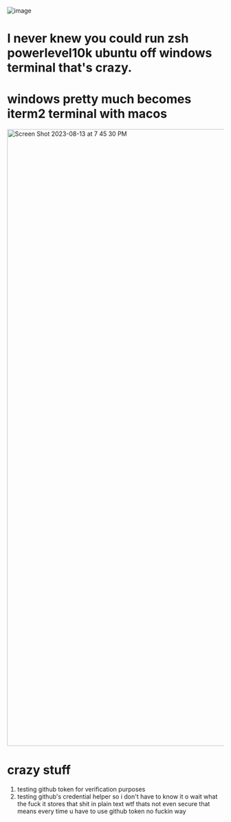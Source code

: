 ![image](https://github.com/turnertop/test-wsl2/assets/89334184/f2ddbfed-edfd-479e-b4c6-076038cc3418)


# I never knew you could run zsh powerlevel10k ubuntu off windows terminal that's crazy.
# windows pretty much becomes iterm2 terminal with macos
<img width="1432" alt="Screen Shot 2023-08-13 at 7 45 30 PM" src="https://github.com/turnertop/test-wsl2/assets/89334184/e07ebeba-f8c0-4a99-a255-df7811c46be9">

# crazy stuff

1. testing github token for verification purposes
2. testing github's credential helper so i don't have to know it o wait what the fuck it stores that shit in plain text wtf thats not even secure that means every time u have to use github token no fuckin way



